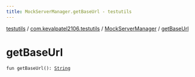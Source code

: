 ```yaml
---
title: MockServerManager.getBaseUrl - testutils
---
```


[testutils](../../index.html) / [com.kevalpatel2106.testutils](../index.html) / [MockServerManager](index.html) / [getBaseUrl](./get-base-url.html)

# getBaseUrl

`fun getBaseUrl(): `[`String`](https://kotlinlang.org/api/latest/jvm/stdlib/kotlin/-string/index.html)